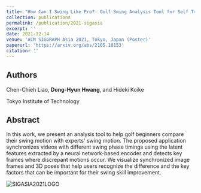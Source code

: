 ```yaml
---
title: "How Can I Swing Like Pro?: Golf Swing Analysis Tool for Self Training"
collection: publications
permalink: /publication/2021-sigasia
excerpt: ''
date: 2021-12-14
venue: 'ACM SIGGRAPH Asia 2021, Tokyo, Japan (Poster)'
paperurl: 'https://arxiv.org/abs/2105.10153'
citation: ''
---
```

## Authors
Chen-Chieh Liao, **Dong-Hyun Hwang**, and Hideki Koike

Tokyo Institute of Technology

## Abstract
In this work, we present an analysis tool to help golf beginners compare their swing motion with experts' swing motion. The proposed application synchronizes videos with different swing phase timings using the latent features extracted by a neural network-based encoder and detects key frames where discrepant motions occur. We visualize synchronized image frames and 3D poses that help users recognize the difference and the key factors that can be important for their swing skill improvement.

![SIGASIA2021LOGO](https://sa2021.siggraph.org/images/logos/sa2021_logo_1a-thumb.jpg "SigLogo")
